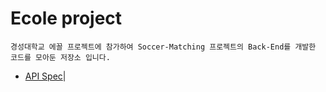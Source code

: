 # Ecole project 
```
경성대학교 에꼴 프로젝트에 참가하여 Soccer-Matching 프로젝트의 Back-End를 개발한 코드를 모아둔 저장소 입니다.
```
- [API Spec](https://www.notion.so/yks095/API-SPEC-41759992199d46a7a1df9ac852624d67)|
